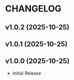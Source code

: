 # CHANGELOG

<!-- version list -->

## v1.0.2 (2025-10-25)


## v1.0.1 (2025-10-25)


## v1.0.0 (2025-10-25)

- Initial Release

